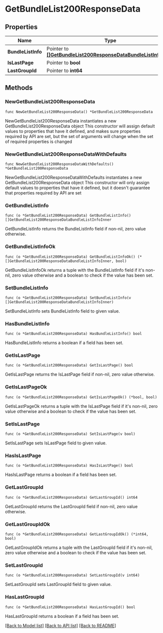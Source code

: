 # GetBundleList200ResponseData

## Properties

Name | Type | Description | Notes
------------ | ------------- | ------------- | -------------
**BundleListInfo** | Pointer to [**[]GetBundleList200ResponseDataBundleListInfoInner**](GetBundleList200ResponseDataBundleListInfoInner.md) |  | [optional] 
**IsLastPage** | Pointer to **bool** |  | [optional] 
**LastGroupId** | Pointer to **int64** |  | [optional] 

## Methods

### NewGetBundleList200ResponseData

`func NewGetBundleList200ResponseData() *GetBundleList200ResponseData`

NewGetBundleList200ResponseData instantiates a new GetBundleList200ResponseData object
This constructor will assign default values to properties that have it defined,
and makes sure properties required by API are set, but the set of arguments
will change when the set of required properties is changed

### NewGetBundleList200ResponseDataWithDefaults

`func NewGetBundleList200ResponseDataWithDefaults() *GetBundleList200ResponseData`

NewGetBundleList200ResponseDataWithDefaults instantiates a new GetBundleList200ResponseData object
This constructor will only assign default values to properties that have it defined,
but it doesn't guarantee that properties required by API are set

### GetBundleListInfo

`func (o *GetBundleList200ResponseData) GetBundleListInfo() []GetBundleList200ResponseDataBundleListInfoInner`

GetBundleListInfo returns the BundleListInfo field if non-nil, zero value otherwise.

### GetBundleListInfoOk

`func (o *GetBundleList200ResponseData) GetBundleListInfoOk() (*[]GetBundleList200ResponseDataBundleListInfoInner, bool)`

GetBundleListInfoOk returns a tuple with the BundleListInfo field if it's non-nil, zero value otherwise
and a boolean to check if the value has been set.

### SetBundleListInfo

`func (o *GetBundleList200ResponseData) SetBundleListInfo(v []GetBundleList200ResponseDataBundleListInfoInner)`

SetBundleListInfo sets BundleListInfo field to given value.

### HasBundleListInfo

`func (o *GetBundleList200ResponseData) HasBundleListInfo() bool`

HasBundleListInfo returns a boolean if a field has been set.

### GetIsLastPage

`func (o *GetBundleList200ResponseData) GetIsLastPage() bool`

GetIsLastPage returns the IsLastPage field if non-nil, zero value otherwise.

### GetIsLastPageOk

`func (o *GetBundleList200ResponseData) GetIsLastPageOk() (*bool, bool)`

GetIsLastPageOk returns a tuple with the IsLastPage field if it's non-nil, zero value otherwise
and a boolean to check if the value has been set.

### SetIsLastPage

`func (o *GetBundleList200ResponseData) SetIsLastPage(v bool)`

SetIsLastPage sets IsLastPage field to given value.

### HasIsLastPage

`func (o *GetBundleList200ResponseData) HasIsLastPage() bool`

HasIsLastPage returns a boolean if a field has been set.

### GetLastGroupId

`func (o *GetBundleList200ResponseData) GetLastGroupId() int64`

GetLastGroupId returns the LastGroupId field if non-nil, zero value otherwise.

### GetLastGroupIdOk

`func (o *GetBundleList200ResponseData) GetLastGroupIdOk() (*int64, bool)`

GetLastGroupIdOk returns a tuple with the LastGroupId field if it's non-nil, zero value otherwise
and a boolean to check if the value has been set.

### SetLastGroupId

`func (o *GetBundleList200ResponseData) SetLastGroupId(v int64)`

SetLastGroupId sets LastGroupId field to given value.

### HasLastGroupId

`func (o *GetBundleList200ResponseData) HasLastGroupId() bool`

HasLastGroupId returns a boolean if a field has been set.


[[Back to Model list]](../README.md#documentation-for-models) [[Back to API list]](../README.md#documentation-for-api-endpoints) [[Back to README]](../README.md)


